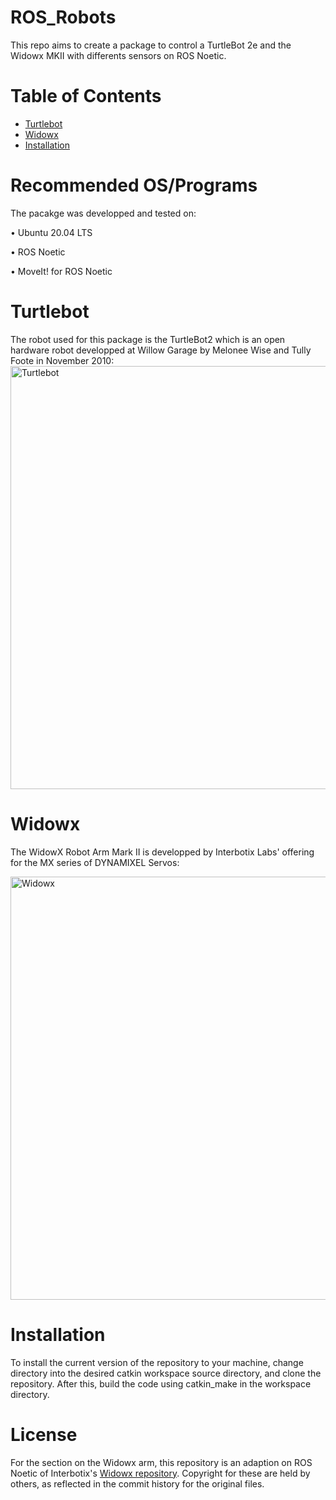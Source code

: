 # ROS_Robots
This repo aims to create a package to control a TurtleBot 2e and the Widowx MKII with differents sensors on ROS Noetic.

# Table of Contents

- [Turtlebot](#turtlebot)
- [Widowx](#widowx)
- [Installation](#installation)

# Recommended OS/Programs
The pacakge was developped and tested on:

• Ubuntu 20.04 LTS

• ROS Noetic

• MoveIt! for ROS Noetic

# Turtlebot

The robot used for this package is the TurtleBot2 which is an open hardware robot developped at Willow Garage by Melonee Wise and Tully Foote in November 2010:
<img width="677" alt="Turtlebot" src="https://www.turtlebot.com/assets/images/turtlebot_2_lg.png">


  
# Widowx

The WidowX Robot Arm Mark II is developped by Interbotix Labs' offering for the MX series of DYNAMIXEL Servos:
  
  <img width="677" alt="Widowx" src="https://www.trossenrobotics.com/images/PImages/widowx-a.jpg">
  
 # Installation
 
 To install the current version of the repository to your machine, change directory into the desired catkin workspace source directory, and clone the repository. After this, build the code using catkin_make in the workspace directory.

# License

For the section on the Widowx arm, this repository is an adaption on ROS Noetic of Interbotix's [Widowx repository](https://github.com/Interbotix/widowx_arm). Copyright for these are held by others, as reflected in the commit history for the original files.



